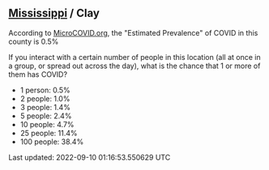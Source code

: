 
## [Mississippi](/united-states/mississippi) / Clay

According to [MicroCOVID.org](http://microcovid.org),
the "Estimated Prevalence" of COVID in this county is 0.5%

If you interact with a certain number of people in this location
(all at once in a group, or spread out across the day), what is the chance that
1 or more of them has COVID?

- 1 person: 0.5%
- 2 people: 1.0%
- 3 people: 1.4%
- 5 people: 2.4%
- 10 people: 4.7%
- 25 people: 11.4%
- 100 people: 38.4%

Last updated: 2022-09-10 01:16:53.550629 UTC
